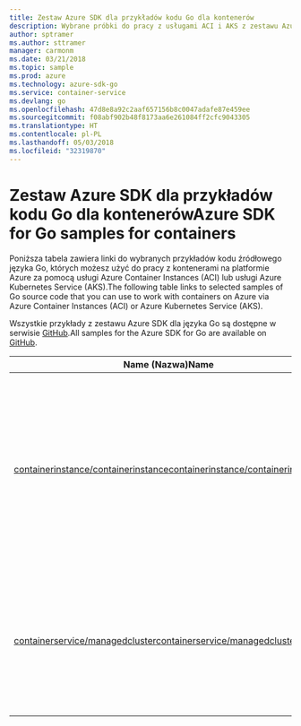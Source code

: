 ```yaml
---
title: Zestaw Azure SDK dla przykładów kodu Go dla kontenerów
description: Wybrane próbki do pracy z usługami ACI i AKS z zestawu Azure SDK dla języka Go.
author: sptramer
ms.author: sttramer
manager: carmonm
ms.date: 03/21/2018
ms.topic: sample
ms.prod: azure
ms.technology: azure-sdk-go
ms.service: container-service
ms.devlang: go
ms.openlocfilehash: 47d8e8a92c2aaf657156b8c0047adafe87e459ee
ms.sourcegitcommit: f08abf902b48f8173aa6e261084ff2cfc9043305
ms.translationtype: HT
ms.contentlocale: pl-PL
ms.lasthandoff: 05/03/2018
ms.locfileid: "32319870"
---
```

# <a name="azure-sdk-for-go-samples-for-containers"></a><span data-ttu-id="b1806-103">Zestaw Azure SDK dla przykładów kodu Go dla kontenerów</span><span class="sxs-lookup"><span data-stu-id="b1806-103">Azure SDK for Go samples for containers</span></span>

<span data-ttu-id="b1806-104">Poniższa tabela zawiera linki do wybranych przykładów kodu źródłowego języka Go, których możesz użyć do pracy z kontenerami na platformie Azure za pomocą usługi Azure Container Instances (ACI) lub usługi Azure Kubernetes Service (AKS).</span><span class="sxs-lookup"><span data-stu-id="b1806-104">The following table links to selected samples of Go source code that you can use to work with containers on Azure via Azure Container Instances (ACI) or Azure Kubernetes Service (AKS).</span></span> 

<span data-ttu-id="b1806-105">Wszystkie przykłady z zestawu Azure SDK dla języka Go są dostępne w serwisie [GitHub](https://github.com/Azure-Samples/azure-sdk-for-go-samples).</span><span class="sxs-lookup"><span data-stu-id="b1806-105">All samples for the Azure SDK for Go are available on [GitHub](https://github.com/Azure-Samples/azure-sdk-for-go-samples).</span></span>

| <span data-ttu-id="b1806-106">Name (Nazwa)</span><span class="sxs-lookup"><span data-stu-id="b1806-106">Name</span></span> | <span data-ttu-id="b1806-107">Opis</span><span class="sxs-lookup"><span data-stu-id="b1806-107">Description</span></span> |
|------|-------------|
| [<span data-ttu-id="b1806-108">containerinstance/containerinstance</span><span class="sxs-lookup"><span data-stu-id="b1806-108">containerinstance/containerinstance</span></span>](https://github.com/Azure-Samples/azure-sdk-for-go-samples/blob/master/containerinstance/containerinstance.go) | <span data-ttu-id="b1806-109">Praca z grupami kontenerów w usłudze Azure Container Instances.</span><span class="sxs-lookup"><span data-stu-id="b1806-109">Work with container groups in Azure Container Instances.</span></span> <span data-ttu-id="b1806-110">Tworzenie i modyfikowanie kontenerów w grupie usługi ACI.</span><span class="sxs-lookup"><span data-stu-id="b1806-110">Create and modify containers in an ACI group.</span></span> |
| [<span data-ttu-id="b1806-111">containerservice/managedcluster</span><span class="sxs-lookup"><span data-stu-id="b1806-111">containerservice/managedcluster</span></span>](https://github.com/Azure-Samples/azure-sdk-for-go-samples/blob/master/containerservice/managedcluster.go) | <span data-ttu-id="b1806-112">Tworzenie, usuwanie i sprawdzanie klientów usługi Azure Kubernetes Service (AKS).</span><span class="sxs-lookup"><span data-stu-id="b1806-112">Create, delete, and inspect Azure Kubernetes Service (AKS) clients.</span></span> |
